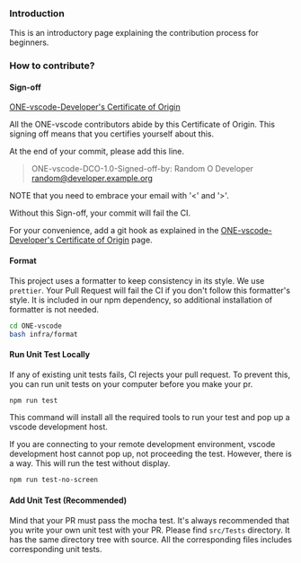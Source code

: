 ### Introduction

This is an introductory page explaining the contribution process for beginners. 

### How to contribute?

#### Sign-off

[ONE-vscode-Developer's Certificate of Origin](https://github.com/Samsung/ONE-vscode/wiki/ONE-vscode-Developer\'s-Certificate-of-Origin)

All the ONE-vscode contributors abide by this Certificate of Origin.
This signing off means that you certifies yourself about this.

At the end of your commit, please add this line.

> ONE-vscode-DCO-1.0-Signed-off-by: Random O Developer <random@developer.example.org>

NOTE that you need to embrace your email with '<' and '>'.

Without this Sign-off, your commit will fail the CI.

For your convenience, add a git hook as explained in the [ONE-vscode-Developer's Certificate of Origin](https://github.com/Samsung/ONE-vscode/wiki/ONE-vscode-Developer\'s-Certificate-of-Origin) page.

#### Format

This project uses a formatter to keep consistency in its style.
We use `prettier`.
Your Pull Request will fail the CI if you don't follow this formatter's style. 
It is included in our npm dependency, so additional installation of formatter is not needed.

```bash
cd ONE-vscode
bash infra/format
```

#### Run Unit Test Locally

If any of existing unit tests fails, CI rejects your pull request.
To prevent this, you can run unit tests on your computer before you make your pr.

```bash
npm run test
```

This command will install all the required tools to run your test and pop up a vscode development host.

If you are connecting to your remote development environment, vscode development host cannot pop up, not proceeding the test.
However, there is a way. This will run the test without display.

```bash
npm run test-no-screen
```

#### Add Unit Test (Recommended)

Mind that your PR must pass the mocha test.
It's always recommended that you write your own unit test with your PR.
Please find `src/Tests` directory. It has the same directory tree with source. All the corresponding files includes corresponding unit tests.